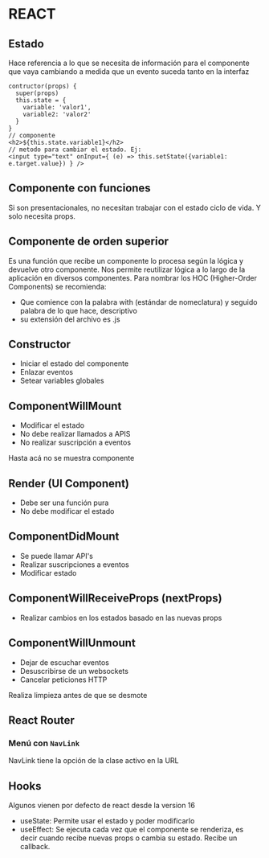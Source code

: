 # REACT 

## Estado
Hace referencia a lo que se necesita de información para el componente que vaya cambiando a medida que un evento suceda tanto en la interfaz

~~~
contructor(props) {
  super(props)
  this.state = {
    variable: 'valor1',
    variable2: 'valor2'
  }
}
// componente
<h2>${this.state.variable1}</h2>
// metodo para cambiar el estado. Ej:
<input type="text" onInput={ (e) => this.setState({variable1: e.target.value}) } />

~~~


## Componente con funciones
Si son presentacionales, no necesitan trabajar con el estado ciclo de vida. Y solo necesita props.

## Componente de orden superior

Es una función que recibe un componente lo procesa según la lógica y devuelve otro componente.
Nos permite reutilizar lógica a lo largo de la aplicación en diversos componentes.
Para nombrar los HOC (Higher-Order Components) se recomienda:
- Que comience con la palabra with (estándar de nomeclatura) y seguido palabra de lo que hace, descriptivo
- su extensión del archivo es .js

## Constructor
- Iniciar el estado del componente
- Enlazar eventos
- Setear variables globales

## ComponentWillMount
- Modificar el estado
- No debe realizar llamados a APIS
- No realizar suscripción a eventos

Hasta acá no se muestra componente

## Render (UI Component)
- Debe ser una función pura
- No debe modificar el estado

## ComponentDidMount
- Se puede llamar API's
- Realizar suscripciones a eventos
- Modificar estado

## ComponentWillReceiveProps (nextProps)
- Realizar cambios en los estados basado en las nuevas props

## ComponentWillUnmount
- Dejar de escuchar eventos
- Desuscribirse de un websockets
- Cancelar peticiones HTTP

Realiza limpieza antes de que se desmote

## React Router

### Menú con `NavLink`

NavLink tiene la opción de la clase activo en la URL

## Hooks

Algunos vienen por defecto de react desde la version 16

- useState: Permite usar el estado y poder modificarlo
- useEffect: Se ejecuta cada vez que el componente se renderiza, es decir cuando recibe nuevas props o cambia su estado. Recibe un callback.
